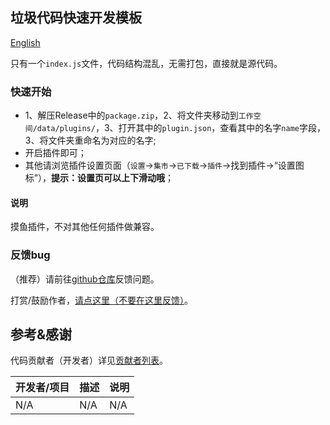 ## 垃圾代码快速开发模板

[English](README.md)

> 

只有一个`index.js`文件，代码结构混乱，无需打包，直接就是源代码。

### 快速开始

- 1、解压Release中的`package.zip`，2、将文件夹移动到`工作空间/data/plugins/`，3、打开其中的`plugin.json`，查看其中的名字`name`字段，3、将文件夹重命名为对应的名字;
- 开启插件即可；
- 其他请浏览插件设置页面（`设置`→`集市`→`已下载`→`插件`→找到插件→“设置图标”），**提示：设置页可以上下滑动哦**；


#### 说明

摸鱼插件，不对其他任何插件做兼容。

### 反馈bug

（推荐）请前往[github仓库](https://github.com/OpaqueGlass/syplugin-my-plugin-collection)反馈问题。

打赏/鼓励作者，[请点这里（不要在这里反馈）](https://wj.qq.com/s2/12395364/b69f/)。

## 参考&感谢

代码贡献者（开发者）详见[贡献者列表](https://github.com/OpaqueGlass/syplugin-my-plugin-collection/graphs/contributors)。

| 开发者/项目                                                  | 描述                                                         | 说明                         |
| ------------------------------------------------------------ | ------------------------------------------------------------ | ---------------------------- |
| N/A | N/A | N/A |
